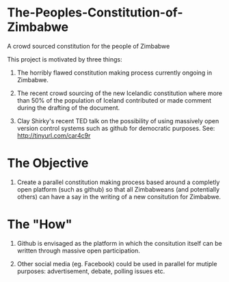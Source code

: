 The-Peoples-Constitution-of-Zimbabwe
====================================

A crowd sourced constitution for the people of Zimbabwe

This project is motivated by three things:

1. The horribly flawed constitution making process currently ongoing in Zimbabwe.

2. The recent crowd sourcing of the new Icelandic constitution where more than 50% of the population of Iceland contributed or made comment during the drafting of the document.

3. Clay Shirky's recent TED talk on the possibility of using massively open version control systems such as github for democratic purposes. See: http://tinyurl.com/car4c9r

The Objective
=============

1. Create a parallel constitution making process based around a completly open platform (such as github) so that all Zimbabweans (and potentially others) can have a say in the writing of a new consitution for Zimbabwe.

The "How"
=========

1. Github is envisaged as the platform in which the consitution itself can be written through massive open participation. 

2. Other social media (eg. Facebook) could be used in parallel for mutiple purposes: advertisement, debate, polling issues etc.
